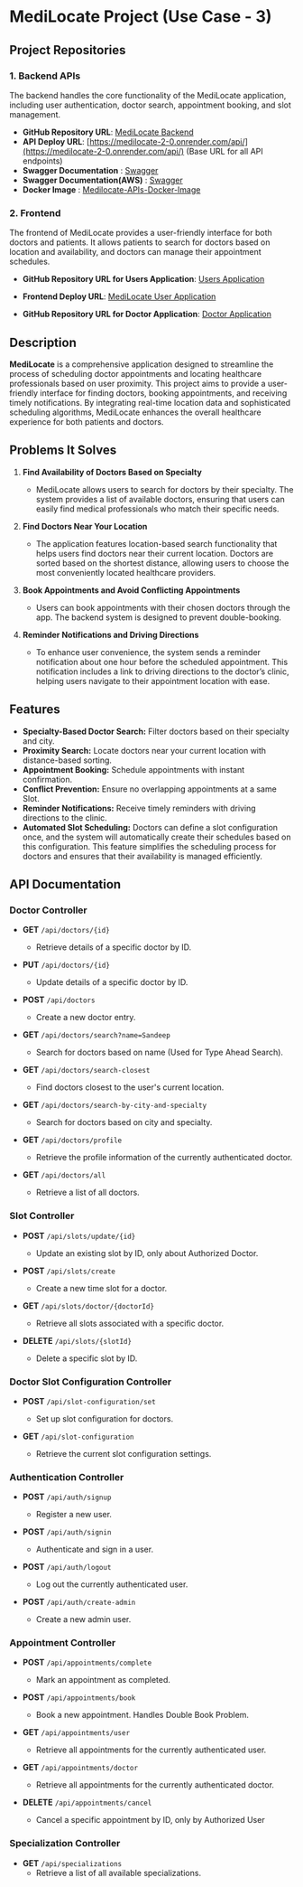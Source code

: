 # MediLocate Project (Use Case - 3)

## Project Repositories

### 1. Backend APIs
The backend handles the core functionality of the MediLocate application, including user authentication, doctor search, appointment booking, and slot management.

- **GitHub Repository URL**: [MediLocate Backend](https://github.com/001sudhanshu001/medilocate)
- **API Deploy URL**: [https://medilocate-2-0.onrender.com/api/](https://medilocate-2-0.onrender.com/api/) (Base URL for all API endpoints)
- **Swagger Documentation** : [Swagger](https://medilocate-2-0.onrender.com/swagger-ui/index.html)
- **Swagger Documentation(AWS)** : [Swagger](http://13.233.215.84:8080/swagger-ui/index.html)
- **Docker Image** : [Medilocate-APIs-Docker-Image](https://hub.docker.com/repository/docker/sudhanshu00i/medilocate/general)

### 2. Frontend
The frontend of MediLocate provides a user-friendly interface for both doctors and patients. It allows patients to search for doctors based on location and availability, and doctors can manage their appointment schedules.

- **GitHub Repository URL for Users Application**: [Users Application](https://github.com/paras210/DoctorFrontend/tree/main/frontend)
- **Frontend Deploy URL**: [MediLocate User Application](https://medilocate.netlify.app/)

- **GitHub Repository URL for Doctor Application**: [Doctor Application](https://github.com/Sushm18/medilocate)


## Description

**MediLocate** is a comprehensive application designed to streamline the process of scheduling doctor appointments and locating healthcare professionals based on user proximity. This project aims to provide a user-friendly interface for finding doctors, booking appointments, and receiving timely notifications. By integrating real-time location data and sophisticated scheduling algorithms, MediLocate enhances the overall healthcare experience for both patients and doctors.

## Problems It Solves

1. **Find Availability of Doctors Based on Specialty**
    - MediLocate allows users to search for doctors by their specialty. The system provides a list of available doctors, ensuring that users can easily find medical professionals who match their specific needs.

2. **Find Doctors Near Your Location**
    - The application features location-based search functionality that helps users find doctors near their current location. Doctors are sorted based on the shortest distance, allowing users to choose the most conveniently located healthcare providers.
   
3. **Book Appointments and Avoid Conflicting Appointments**
   - Users can book appointments with their chosen doctors through the app. The backend system is designed to prevent double-booking.
4. **Reminder Notifications and Driving Directions**
    - To enhance user convenience, the system sends a reminder notification about one hour before the scheduled appointment. This notification includes a link to driving directions to the doctor’s clinic, helping users navigate to their appointment location with ease.

## Features

- **Specialty-Based Doctor Search:** Filter doctors based on their specialty and city.
- **Proximity Search:** Locate doctors near your current location with distance-based sorting.
- **Appointment Booking:** Schedule appointments with instant confirmation.
- **Conflict Prevention:** Ensure no overlapping appointments at a same Slot.
- **Reminder Notifications:** Receive timely reminders with driving directions to the clinic.
- **Automated Slot Scheduling:** Doctors can define a slot configuration once, and the system will automatically create their schedules based on this configuration. This feature simplifies the scheduling process for doctors and ensures that their availability is managed efficiently.

## API Documentation

### Doctor Controller

- **GET** `/api/doctors/{id}`
   - Retrieve details of a specific doctor by ID.

- **PUT** `/api/doctors/{id}`
   - Update details of a specific doctor by ID.

- **POST** `/api/doctors`
   - Create a new doctor entry.

- **GET** `/api/doctors/search?name=Sandeep`
   - Search for doctors based on name (Used for Type Ahead Search).

- **GET** `/api/doctors/search-closest`
   - Find doctors closest to the user's current location.

- **GET** `/api/doctors/search-by-city-and-specialty`
   - Search for doctors based on city and specialty.

- **GET** `/api/doctors/profile`
   - Retrieve the profile information of the currently authenticated doctor.

- **GET** `/api/doctors/all`
   - Retrieve a list of all doctors.

### Slot Controller

- **POST** `/api/slots/update/{id}`
   - Update an existing slot by ID, only about Authorized Doctor.

- **POST** `/api/slots/create`
   - Create a new time slot for a doctor.

- **GET** `/api/slots/doctor/{doctorId}`
   - Retrieve all slots associated with a specific doctor.

- **DELETE** `/api/slots/{slotId}`
   - Delete a specific slot by ID.

### Doctor Slot Configuration Controller

- **POST** `/api/slot-configuration/set`
   - Set up slot configuration for doctors.

- **GET** `/api/slot-configuration`
   - Retrieve the current slot configuration settings.

### Authentication Controller

- **POST** `/api/auth/signup`
   - Register a new user.

- **POST** `/api/auth/signin`
   - Authenticate and sign in a user.

- **POST** `/api/auth/logout`
   - Log out the currently authenticated user.

- **POST** `/api/auth/create-admin`
   - Create a new admin user.

### Appointment Controller

- **POST** `/api/appointments/complete`
   - Mark an appointment as completed.

- **POST** `/api/appointments/book`
   - Book a new appointment. Handles Double Book Problem.

- **GET** `/api/appointments/user`
   - Retrieve all appointments for the currently authenticated user.

- **GET** `/api/appointments/doctor`
   - Retrieve all appointments for the currently authenticated doctor.

- **DELETE** `/api/appointments/cancel`
   - Cancel a specific appointment by ID, only by Authorized User

### Specialization Controller

- **GET** `/api/specializations`
   - Retrieve a list of all available specializations.

